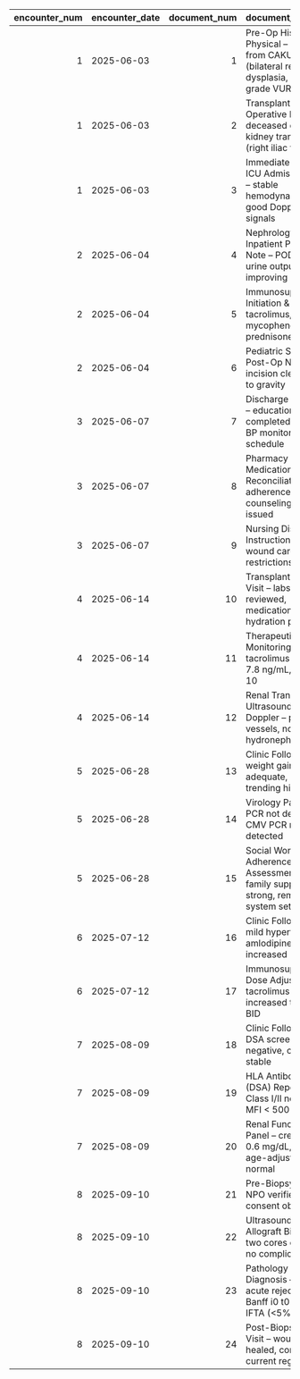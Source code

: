 |   encounter_num | encounter_date   |   document_num | document_title                                                                           |
|----------------:|:-----------------|---------------:|:-----------------------------------------------------------------------------------------|
|               1 | 2025-06-03       |              1 | Pre-Op History & Physical – ESRD from CAKUT (bilateral renal dysplasia, high-grade VUR)  |
|               1 | 2025-06-03       |              2 | Transplant Surgery Operative Note – deceased donor kidney transplant (right iliac fossa) |
|               1 | 2025-06-03       |              3 | Immediate Post-Op ICU Admission Note – stable hemodynamics, good Doppler signals         |
|               2 | 2025-06-04       |              4 | Nephrology Inpatient Progress Note – POD#1, urine output improving                       |
|               2 | 2025-06-04       |              5 | Immunosuppression Initiation & Dosing – tacrolimus, mycophenolate, prednisone            |
|               2 | 2025-06-04       |              6 | Pediatric Surgery Post-Op Note – incision clean, Foley to gravity                        |
|               3 | 2025-06-07       |              7 | Discharge Summary – education completed, home BP monitor, lab schedule                   |
|               3 | 2025-06-07       |              8 | Pharmacy Medication Reconciliation – adherence counseling, pillbox issued                |
|               3 | 2025-06-07       |              9 | Nursing Discharge Instructions – wound care, activity restrictions                       |
|               4 | 2025-06-14       |             10 | Transplant Clinic Visit – labs reviewed, medication review, hydration plan               |
|               4 | 2025-06-14       |             11 | Therapeutic Drug Monitoring – tacrolimus trough 7.8 ng/mL, goal 8–10                     |
|               4 | 2025-06-14       |             12 | Renal Transplant Ultrasound with Doppler – patent vessels, no hydronephrosis             |
|               5 | 2025-06-28       |             13 | Clinic Follow-Up – weight gain adequate, BP trending high                                |
|               5 | 2025-06-28       |             14 | Virology Panel – BK PCR not detected, CMV PCR not detected                               |
|               5 | 2025-06-28       |             15 | Social Work Adherence Assessment – family support strong, reminder system set            |
|               6 | 2025-07-12       |             16 | Clinic Follow-Up – mild hypertension, amlodipine increased                               |
|               6 | 2025-07-12       |             17 | Immunosuppression Dose Adjustment – tacrolimus increased to 2.5 mg BID                   |
|               7 | 2025-08-09       |             18 | Clinic Follow-Up – DSA screen negative, creatinine stable                                |
|               7 | 2025-08-09       |             19 | HLA Antibody (DSA) Report – Class I/II negative, MFI < 500                               |
|               7 | 2025-08-09       |             20 | Renal Function Panel – creatinine 0.6 mg/dL, eGFR age-adjusted normal                    |
|               8 | 2025-09-10       |             21 | Pre-Biopsy H&P – NPO verified, consent obtained                                          |
|               8 | 2025-09-10       |             22 | Ultrasound-Guided Allograft Biopsy – two cores obtained, no complications                |
|               8 | 2025-09-10       |             23 | Pathology Final Diagnosis – no acute rejection, Banff i0 t0 v0, mild IFTA (<5%)          |
|               8 | 2025-09-10       |             24 | Post-Biopsy Clinic Visit – wound healed, continue current regimen                        |